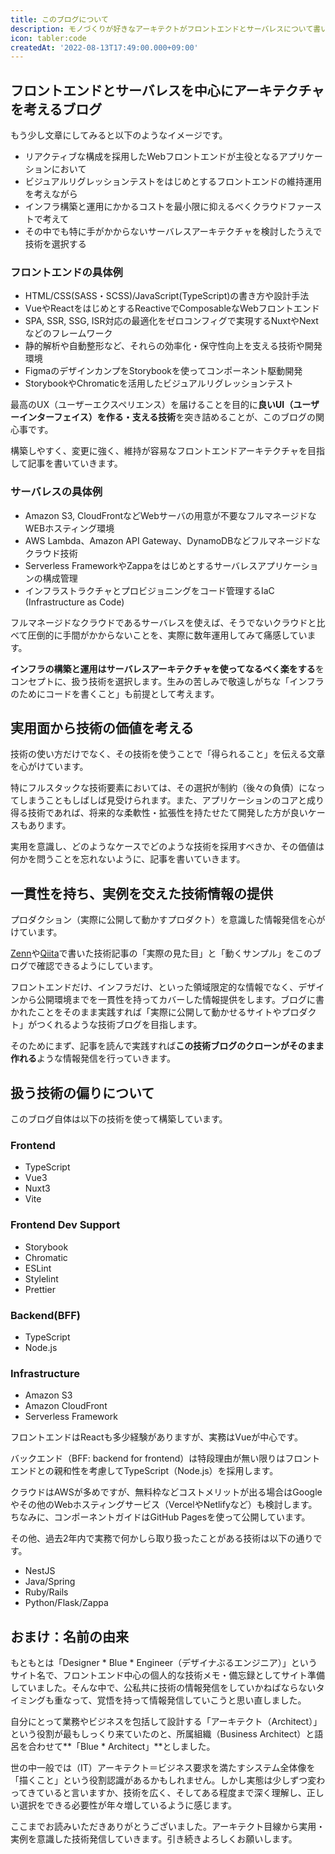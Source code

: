```yaml
---
title: このブログについて
description: モノづくりが好きなアーキテクトがフロントエンドとサーバレスについて書いてます。 実用面から技術の価値を考え、デザインからインフラまで一貫性を持ったうえで実例を交えた技術情報を提供します。プロダクションを意識した「実際の見た目」と「動くサンプル」も一緒に公開していきます。
icon: tabler:code
createdAt: '2022-08-13T17:49:00.000+09:00'
---
```


## フロントエンドとサーバレスを中心にアーキテクチャを考えるブログ

もう少し文章にしてみると以下のようなイメージです。

* リアクティブな構成を採用したWebフロントエンドが主役となるアプリケーションにおいて
* ビジュアルリグレッションテストをはじめとするフロントエンドの維持運用を考えながら
* インフラ構築と運用にかかるコストを最小限に抑えるべくクラウドファーストで考えて
* その中でも特に手がかからないサーバレスアーキテクチャを検討したうえで技術を選択する

### フロントエンドの具体例

* HTML/CSS(SASS・SCSS)/JavaScript(TypeScript)の書き方や設計手法
* VueやReactをはじめとするReactiveでComposableなWebフロントエンド
* SPA, SSR, SSG, ISR対応の最適化をゼロコンフィグで実現するNuxtやNextなどのフレームワーク
* 静的解析や自動整形など、それらの効率化・保守性向上を支える技術や開発環境
* FigmaのデザインカンプをStorybookを使ってコンポーネント駆動開発
* StorybookやChromaticを活用したビジュアルリグレッションテスト

最高のUX（ユーザーエクスペリエンス）を届けることを目的に**良いUI（ユーザーインターフェイス）を作る・支える技術**を突き詰めることが、このブログの関心事です。

構築しやすく、変更に強く、維持が容易なフロントエンドアーキテクチャを目指して記事を書いていきます。

### サーバレスの具体例

* Amazon S3, CloudFrontなどWebサーバの用意が不要なフルマネージドなWEBホスティング環境
* AWS Lambda、Amazon API Gateway、DynamoDBなどフルマネージドなクラウド技術
* Serverless FrameworkやZappaをはじめとするサーバレスアプリケーションの構成管理
* インフラストラクチャとプロビジョニングをコード管理するIaC (Infrastructure as Code)

フルマネージドなクラウドであるサーバレスを使えば、そうでないクラウドと比べて圧倒的に手間がかからないことを、実際に数年運用してみて痛感しています。

**インフラの構築と運用はサーバレスアーキテクチャを使ってなるべく楽をする**をコンセプトに、扱う技術を選択します。生みの苦しみで敬遠しがちな「インフラのためにコードを書くこと」も前提として考えます。

## 実用面から技術の価値を考える

技術の使い方だけでなく、その技術を使うことで「得られること」を伝える文章を心がけています。

特にフルスタックな技術要素においては、その選択が制約（後々の負債）になってしまうこともしばしば見受けられます。また、アプリケーションのコアと成り得る技術であれば、将来的な柔軟性・拡張性を持たせたて開発した方が良いケースもあります。

実用を意識し、どのようなケースでどのような技術を採用すべきか、その価値は何かを問うことを忘れないように、記事を書いていきます。

## 一貫性を持ち、実例を交えた技術情報の提供

プロダクション（実際に公開して動かすプロダクト）を意識した情報発信を心がけています。

[Zenn](https://zenn.dev/waicode)や[Qiita](https://qiita.com/waicode)で書いた技術記事の「実際の見た目」と「動くサンプル」をこのブログで確認できるようにしています。

フロントエンドだけ、インフラだけ、といった領域限定的な情報でなく、デザインから公開環境までを一貫性を持ってカバーした情報提供をします。ブログに書かれたことをそのまま実践すれば「実際に公開して動かせるサイトやプロダクト」がつくれるような技術ブログを目指します。

そのためにまず、記事を読んで実践すれば**この技術ブログのクローンがそのまま作れる**ような情報発信を行っていきます。

## 扱う技術の偏りについて

このブログ自体は以下の技術を使って構築しています。

### Frontend

* TypeScript
* Vue3
* Nuxt3
* Vite

### Frontend Dev Support

* Storybook
* Chromatic
* ESLint
* Stylelint
* Prettier

### Backend(BFF)

* TypeScript
* Node.js

### Infrastructure

* Amazon S3
* Amazon CloudFront
* Serverless Framework

フロントエンドはReactも多少経験がありますが、実務はVueが中心です。

バックエンド（BFF: backend for frontend）は特段理由が無い限りはフロントエンドとの親和性を考慮してTypeScript（Node.js）を採用します。

クラウドはAWSが多めですが、無料枠などコストメリットが出る場合はGoogleやその他のWebホスティングサービス（VercelやNetlifyなど）も検討します。ちなみに、コンポーネントガイドはGitHub Pagesを使って公開しています。

その他、過去2年内で実務で何かしら取り扱ったことがある技術は以下の通りです。

* NestJS
* Java/Spring
* Ruby/Rails
* Python/Flask/Zappa

## おまけ：名前の由来

もともとは「Designer \* Blue \* Engineer（デザイナぶるエンジニア）」というサイト名で、フロントエンド中心の個人的な技術メモ・備忘録としてサイト準備していました。そんな中で、公私共に技術の情報発信をしていかねばならないタイミングも重なって、覚悟を持って情報発信していこうと思い直しました。

自分にとって業務やビジネスを包括して設計する「アーキテクト（Architect）」という役割が最もしっくり来ていたのと、所属組織（Business Architect）と語呂を合わせて**「Blue \* Architect」**としました。

世の中一般では（IT）アーキテクト＝ビジネス要求を満たすシステム全体像を「描くこと」という役割認識があるかもしれません。しかし実態は少しずつ変わってきていると言いますか、技術を広く、そしてある程度まで深く理解し、正しい選択をできる必要性が年々増しているように感じます。

ここまでお読みいただきありがとうございました。アーキテクト目線から実用・実例を意識した技術発信していきます。引き続きよろしくお願いします。
